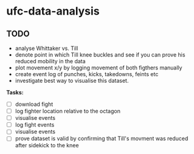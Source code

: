 # ufc-data-analysis

## TODO

- analyse Whittaker vs. Till
- denote point in which Till knee buckles and see if you can prove his reduced mobility in the data
- plot movement x/y by logging movement of both figthers manually
- create event log of punches, kicks, takedowns, feints etc
- investigate best way to visualise this dataset.

**Tasks:**
- [ ] download fight
- [ ] log fighter location relative to the octagon
- [ ] visualise events
- [ ] log fight events
- [ ] visualise events
- [ ] prove dataset is valid by confirming that Till's movment was reduced after sidekick to the knee
